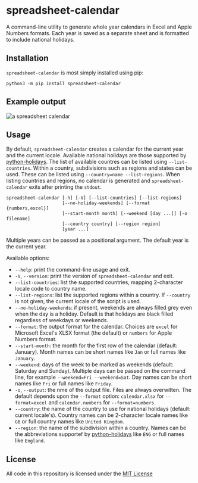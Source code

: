 # spreadsheet-calendar

A command-line utility to generate whole year calendars in Excel and Apple Numbers formats. Each year is saved as a separate sheet and is formatted to include national holidays.

## Installation

`spreadsheet-calendar` is most simply installed using pip:

``` text
python3 -m pip install spreadsheet-calendar
```

## Example output

![a spreadsheet calendar](docs/calendar.png?raw=True "Example Calendar")

## Usage

By default, `spreadsheet-calendar` creates a calendar for the current year and the current locale. Available national holidays are those supported by [python-holidays](https://pypi.org/project/holidays/). The list of available countres can be listed using `--list-countries`. Within a country, subdivisions such as regions and states can be used. These can be listed using `--country=name --list-regions`. When listing countries and regions, no calendar is generated and `spreadsheet-calendar` exits after printing the `stdout`.

``` text
spreadsheet-calendar [-h] [-V] [--list-countries] [--list-regions]
                     [--no-holiday-weekends] [--format {numbers,excel}]
                     [--start-month month] [--weekend [day ...]] [-o filename]
                     [--country country] [--region region]
                     [year ...]
```

Multiple years can be passed as a positional argument. The default year is the current year.

Available options:

* `--help`: print the command-line usage and exit.
* `-V`, `--version`: print the version of `spreadsheet-calendar` and exit.
* `--list-countries`: list the supported countries, mapping 2-character locale code to country name.
* `--list-regions`: list the supported regions within a country. If `--country` is not given, the current locale of the script is used.
* `--no-holiday-weekends`: if present, weekends are always filled grey even when the day is a holiday. Default is that holidays are black filled regardless of weekdays or weekends.
* `--format`: the output format for the calendar. Choices are `excel` for Microsoft Excel's XLSX format (the default) or `numbers` for Apple Numbers format.
* `--start-month`: the month for the first row of the calendar (default: January). Month names can be short names like `Jan` or full names like `January`.
* `--weekend`: days of the week to be marked as weekends (default: Saturday and Sunday). Multiple days can be passed on the command line, for example `--weekend=Fri --weekend=Sat`. Day names can be short names like `Fri` or full names like `Friday`.
* `-o`, `--output`: the nme of the output file. Files are always overwitten. The default depends upon the `--format` option: `calendar.xlsx` for `--format=excel` and `calendar.numbers` for `--format=numbers`.
* `--country`: the name of the country to use for national holidays (default: current locale's). Country names can be 2-character locale names like `GB` or full country names like `United Kingdom`.
* `--region`: the name of the subdivision within a country. Names can be the abbreviations supportef by [python-holidays](https://pypi.org/project/holidays/) like `ENG` or full names like `England`.

## License

All code in this repository is licensed under the [MIT License](https://github.com/masaccio/numbers-calendar/blob/master/LICENSE)
